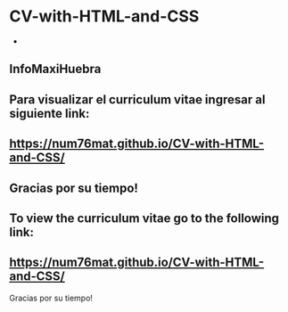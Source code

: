 # CV-with-HTML-and-CSS
-
InfoMaxiHuebra
-
Para visualizar el curriculum vitae ingresar al siguiente link:
-
https://num76mat.github.io/CV-with-HTML-and-CSS/
-
Gracias por su tiempo!
---------------------------------------------------------------
To view the curriculum vitae go to the following link:
-
https://num76mat.github.io/CV-with-HTML-and-CSS/
-
Gracias por su tiempo!
